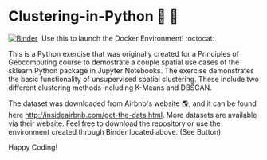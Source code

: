 # Clustering-in-Python :snake: :metal: 

[![Binder](https://mybinder.org/badge.svg)](https://mybinder.org/v2/gh/E-Cole-I/Clustering-in-Python/master)    &nbsp;Use this to launch the Docker Environment!  :octocat:   


This is a Python exercise that was originally created for a Principles of Geocomputing course to demostrate a couple spatial use cases of the sklearn Python package in Jupyter Notebooks. The exercise demonstrates the basic functionality of unsupervised spatial clustering. These include two different clustering methods including K-Means and DBSCAN. 


The dataset was downloaded from Airbnb's website :earth_americas:, and it can be found here http://insideairbnb.com/get-the-data.html. More datasets are available via their website. Feel free to download the repository or use the environment created through Binder located above. (See Button) 

Happy Coding!
